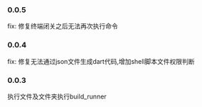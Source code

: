 ### 0.0.5
fix: 修复终端闭关之后无法再次执行命令

### 0.0.4
fix: 修复无法通过json文件生成dart代码,增加shell脚本文件权限判断

### 0.0.3
执行文件及文件夹执行build_runner

